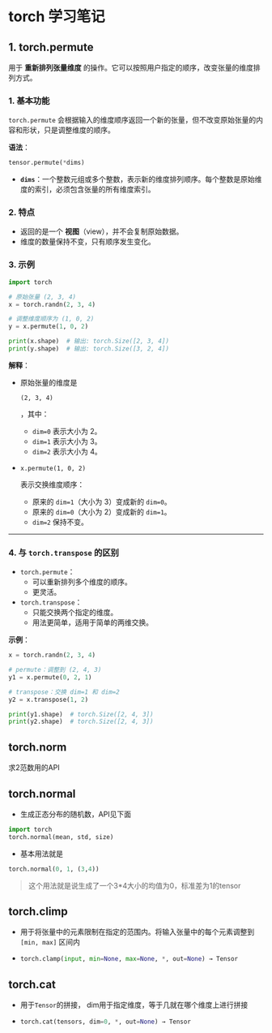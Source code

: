 # torch 学习笔记

## 1. torch.permute

用于 **重新排列张量维度** 的操作。它可以按照用户指定的顺序，改变张量的维度排列方式。

### **1. 基本功能**

`torch.permute` 会根据输入的维度顺序返回一个新的张量，但不改变原始张量的内容和形状，只是调整维度的顺序。

**语法**：

```python
tensor.permute(*dims)
```

- **`dims`**：一个整数元组或多个整数，表示新的维度排列顺序。每个整数是原始维度的索引，必须包含张量的所有维度索引。

### **2. 特点**

- 返回的是一个 **视图**（view），并不会复制原始数据。
- 维度的数量保持不变，只有顺序发生变化。

### **3. 示例**

```python
import torch

# 原始张量 (2, 3, 4)
x = torch.randn(2, 3, 4)

# 调整维度顺序为 (1, 0, 2)
y = x.permute(1, 0, 2)

print(x.shape)  # 输出: torch.Size([2, 3, 4])
print(y.shape)  # 输出: torch.Size([3, 2, 4])
```

**解释**：

- 原始张量的维度是 

  ```
  (2, 3, 4)
  ```

  ，其中：

  - `dim=0` 表示大小为 2。
  - `dim=1` 表示大小为 3。
  - `dim=2` 表示大小为 4。

- ```
  x.permute(1, 0, 2)
  ```

   表示交换维度顺序：

  - 原来的 `dim=1`（大小为 3）变成新的 `dim=0`。
  - 原来的 `dim=0`（大小为 2）变成新的 `dim=1`。
  - `dim=2` 保持不变。

------

### **4. 与 `torch.transpose` 的区别**

- `torch.permute`：
  - 可以重新排列多个维度的顺序。
  - 更灵活。
- `torch.transpose`：
  - 只能交换两个指定的维度。
  - 用法更简单，适用于简单的两维交换。

**示例**：

```python
x = torch.randn(2, 3, 4)

# permute：调整到 (2, 4, 3)
y1 = x.permute(0, 2, 1)

# transpose：交换 dim=1 和 dim=2
y2 = x.transpose(1, 2)

print(y1.shape)  # torch.Size([2, 4, 3])
print(y2.shape)  # torch.Size([2, 4, 3])
```

## torch.norm

求2范数用的API



## torch.normal

- 生成正态分布的随机数，API见下面

```python
import torch
torch.normal(mean, std, size)
```

- 基本用法就是

```python
torch.normal(0, 1, (3,4))
```

> 这个用法就是说生成了一个3*4大小的均值为0，标准差为1的tensor



## torch.climp

- 用于将张量中的元素限制在指定的范围内。将输入张量中的每个元素调整到 `[min, max]` 区间内

- ```python
  torch.clamp(input, min=None, max=None, *, out=None) → Tensor
  ```



## torch.cat

- 用于`Tensor`的拼接， dim用于指定维度，等于几就在哪个维度上进行拼接

- ```py
  torch.cat(tensors, dim=0, *, out=None) → Tensor
  ```

